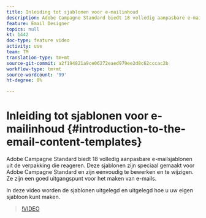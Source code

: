 ```yaml
---
title: Inleiding tot sjablonen voor e-mailinhoud
description: Adobe Campagne Standard biedt 18 volledig aanpasbare e-mailsjablonen uit de verpakking die reageren.  Deze sjablonen zijn speciaal gemaakt voor Adobe Campagne Standard en zijn eenvoudig te bewerken en te wijzigen. Ze zijn een goed uitgangspunt voor het maken van e-mails.
feature: Email Designer
topics: null
kt: 1442
doc-type: feature video
activity: use
team: TM
translation-type: tm+mt
source-git-commit: a2f194821a9ce06272eaed979ee2d8c62cccac2b
workflow-type: tm+mt
source-wordcount: '99'
ht-degree: 0%

---
```



# Inleiding tot sjablonen voor e-mailinhoud {#introduction-to-the-email-content-templates}

Adobe Campagne Standard biedt 18 volledig aanpasbare e-mailsjablonen uit de verpakking die reageren. Deze sjablonen zijn speciaal gemaakt voor Adobe Campagne Standard en zijn eenvoudig te bewerken en te wijzigen. Ze zijn een goed uitgangspunt voor het maken van e-mails.

In deze video worden de sjablonen uitgelegd en uitgelegd hoe u uw eigen sjabloon kunt maken.

>[!VIDEO](https://video.tv.adobe.com/v/23106?quality=12)
